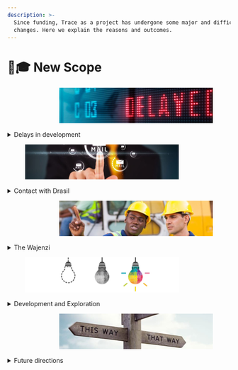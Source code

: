 ```yaml
---
description: >-
  Since funding, Trace as a project has undergone some major and difficult
  changes. Here we explain the reasons and outcomes.
---
```


# 👩🎓 New Scope

<div align="right" data-full-width="false">

<figure><img src="../.gitbook/assets/delays_694x533.jpg" alt="" width="347"><figcaption></figcaption></figure>

</div>

<details>

<summary>Delays in development</summary>

The first few months of the project (May-July 2022) saw a good amount of work done on the codebase, as can be seen on Trace's [GitHub](https://github.com/CardanoTrace). Following initial enthusiasm, development slowed down, as a result of family-related commitments for the Project Coordinator. \
\
As months went by, the Lead Developer started taking on more diverse and engaging projects, including very exciting personal projects, ultimately resulting in their premature departure from Trace. \
\
This effectively left Trace with no Developer and made it necessary to restructure and rethink the whole Project. &#x20;

</details>

<div align="left">

<figure><img src="../.gitbook/assets/contact.jpg" alt="" width="347"><figcaption></figcaption></figure>

</div>

<details>

<summary>Contact with Drasil</summary>

As SPO of [RABIT](https://rabbitholepools.io) and member of various organisations in the Cardano Ecosystem, our [Project Steward](https://it.linkedin.com/in/stefano-r-montanari-00710376) had the privilege of meeting many capable and enthusiastic people. Among these, the minds behind [Drasil](https://drasil.io) shine for their dedication to the bettering of Cardano and adoption of blockchain technology.\
\
Together with the Drasil Team, Trace will see further development and deliver on its commitment to the Cardano Community.&#x20;

</details>

<div align="right">

<figure><img src="../.gitbook/assets/BUILDERS.jpg" alt="" width="347"><figcaption></figcaption></figure>

</div>

<details>

<summary>The Wajenzi</summary>

[Wajenzi](https://www.canva.com/design/DAFYsOB\_K\_w/jo4UceR-DXYXA7glaOLuHQ/view) (Swahili for _builders_) is a Drasil initiative for the empowerment of future software engineers of the Global South.  The first Wajenzi cohort consists of 5 interns from South Africa, Nigeria and Poland and is well underway in self-paced learning, under guidance of our [Lead Developer](https://ke.linkedin.com/in/ezra-okenda).

Training is in partnership with [Gimbalabs](https://www.gimbalabs.com/gimbalgrid), with all trainees participating in the [PPBL (Plutus Project Based Learning)](https://www.gimbalabs.com/pbl/plutus) course as a mandatory element.  Traineeship may take up to six months, and consists of support for self-structured learning around blockchain development, programming and specific projects.

</details>

<div align="left">

<figure><img src="../.gitbook/assets/ef7a92a08d6ebcbff8a0f95196f927c3.png" alt="" width="347"><figcaption></figcaption></figure>

</div>

<details>

<summary>Development and Exploration</summary>

As part of this new collaboration, **Trace will be presented to the Wajenzi as a real-world Cardano Project**, to put their newly-acquired skills to the test: in essence a practical component of their training. Every step will be carefully documented, with generic (here) and technical documentation, always keeping the Interns in mind. This will provide the Wajenzi with the tools to see a software project to launch, **following Exploratory and Development Steps**:

* Ideation&#x20;
* Prototyping of Solution
* Development and Testing
* Production

</details>

<div align="right">

<figure><img src="../.gitbook/assets/Crossroads_21661.jpeg" alt="" width="347"><figcaption></figcaption></figure>

</div>

<details>

<summary>Future directions</summary>

Funding for Trace will allow the project to launch on Cardano's Testnet. Depending on Community feedback and potential collaborations with other entities, Trace might continue its journey toward Mainnet and see further functionality added.\
\
We have many exciting ideas, and we hope the Community will help us see some of them realised. &#x20;

</details>

